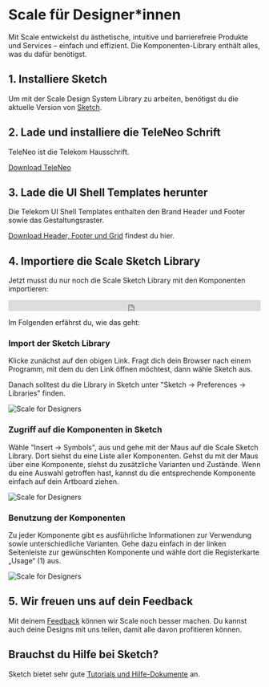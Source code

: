 # Scale für Designer*innen

Mit Scale entwickelst du ästhetische, intuitive und barrierefreie Produkte und Services – einfach und effizient. Die Komponenten-Library enthält alles, was du dafür benötigst.

## 1. Installiere Sketch

Um mit der Scale Design System Library zu arbeiten, benötigst du die aktuelle Version von [Sketch](https://www.sketch.com/).

## 2. Lade und installiere die TeleNeo Schrift

TeleNeo ist die Telekom Hausschrift.

[Download TeleNeo](https://www.brand-design.telekom.com/asset/font-0-teleneo/)

## 3. Lade die UI Shell Templates herunter

Die Telekom UI Shell Templates enthalten den Brand Header und Footer sowie das Gestaltungsraster.

[Download Header, Footer und Grid](https://www.brand-design.telekom.com/asset/web-component-kit-0-basis-design-brand-header-und-footer/) findest du hier.

## 4. Importiere die Scale Sketch Library

Jetzt musst du nur noch die Scale Sketch Library mit den Komponenten importieren:

<iframe src="https://www.brand-design.telekom.com/?tx_bdrss_sketchlibraryiframe[show]=1&no_cache=1"
name="SketchLibrary"
style="border: none;"
frameborder="0" marginheight="0px" marginwidth="0px" height="22px" width="100%">
</iframe>

Im Folgenden erfährst du, wie das geht:

### Import der Sketch Library

Klicke zunächst auf den obigen Link. Fragt dich dein Browser nach einem Programm, mit dem du den Link öffnen möchtest, dann wähle Sketch aus.

Danach solltest du die Library in Sketch unter "Sketch → Preferences → Libraries" finden.

![Scale for Designers](assets/1_setup/2_scale-for-designers/preferences.png)

### Zugriff auf die Komponenten in Sketch

Wähle "Insert → Symbols", aus und gehe mit der Maus auf die Scale Sketch Library. Dort siehst du eine Liste aller Komponenten. Gehst du mit der Maus über eine Komponente, siehst du zusätzliche Varianten und Zustände. Wenn du eine Auswahl getroffen hast, kannst du die entsprechende Komponente einfach auf dein Artboard ziehen.

![Scale for Designers](assets/1_setup/2_scale-for-designers/insert.png)

### Benutzung der Komponenten

Zu jeder Komponente gibt es ausführliche Informationen zur Verwendung sowie unterschiedliche Varianten. Gehe dazu einfach in der linken Seitenleiste zur gewünschten Komponente und wähle dort die Registerkarte „Usage“ (1) aus.

![Scale for Designers](assets/1_setup/2_scale-for-designers/storybook-Usage-tab.png)

## 5. Wir freuen uns auf dein Feedback

Mit deinem [Feedback](./?path=/story/contact-your-feedback--page) können wir Scale noch besser machen. Du kannst auch deine Designs mit uns teilen, damit alle davon profitieren können.

## Brauchst du Hilfe bei Sketch?

Sketch bietet sehr gute [Tutorials und Hilfe-Dokumente](https://www.sketch.com/docs/) an.
